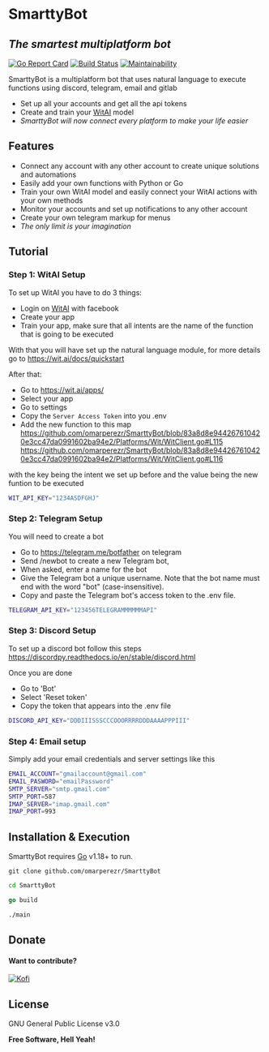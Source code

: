 # SmarttyBot
## _The smartest multiplatform bot_

[![Go Report Card](https://goreportcard.com/badge/github.com/omarperezr/SmarttyBot)](https://goreportcard.com/report/github.com/omarperezr/SmarttyBot) [![Build Status](https://app.travis-ci.com/omarperezr/SmarttyBot.svg?branch=main)](https://app.travis-ci.com/omarperezr/SmarttyBot) [![Maintainability](https://api.codeclimate.com/v1/badges/5bdbd92a6997070a88e4/maintainability)](https://codeclimate.com/github/omarperezr/SmarttyBot/maintainability)

SmarttyBot is a multiplatform bot that uses natural language to execute functions using discord, telegram, email and gitlab 

- Set up all your accounts and get all the api tokens
- Create and train your [WitAI] model
- _SmarttyBot will now connect every platform to make your life easier_

## Features
- Connect any account with any other account to create unique solutions and automations
- Easily add your own functions with Python or Go
- Train your own WitAI model and easily connect your WitAI actions with your own methods
- Monitor your accounts and set up notifications to any other account
- Create your own telegram markup for menus
- _The only limit is your imagination_

## Tutorial

### Step 1: WitAI Setup
To set up WitAI you have to do 3 things:
- Login on [WitAI] with facebook
- Create your app
- Train your app, make sure that all intents are the name of the function that is going to be executed

With that you will have set up the natural language module, for more details go to https://wit.ai/docs/quickstart

After that:
- Go to https://wit.ai/apps/
- Select your app
- Go to settings
- Copy the `Server Access Token` into you .env
- Add the new function to this map 
https://github.com/omarperezr/SmarttyBot/blob/83a8d8e944267610420e3cc47da0991602ba94e2/Platforms/Wit/WitClient.go#L115
https://github.com/omarperezr/SmarttyBot/blob/83a8d8e944267610420e3cc47da0991602ba94e2/Platforms/Wit/WitClient.go#L116

with the key being the intent we set up before and the value being the new funtion to be executed
```sh
WIT_API_KEY="1234ASDFGHJ"
```

### Step 2: Telegram Setup
You will need to create a bot
- Go to https://telegram.me/botfather on telegram
- Send /newbot to create a new Telegram bot, 
- When asked, enter a name for the bot
- Give the Telegram bot a unique username. Note that the bot name must end with the word "bot" (case-insensitive).
- Copy and paste the Telegram bot's access token to the .env file.

```sh
TELEGRAM_API_KEY="123456TELEGRAMMMMMMAPI"
```
### Step 3: Discord Setup
To set up a discord bot follow this steps https://discordpy.readthedocs.io/en/stable/discord.html

Once you are done
- Go to 'Bot' 
- Select 'Reset token' 
- Copy the token that appears into the .env file
```sh
DISCORD_API_KEY="DDDIIISSSCCCOOORRRRDDDAAAAPPPIII"
```

### Step 4: Email setup
Simply add your email credentials and server settings like this
```sh
EMAIL_ACCOUNT="gmailaccount@gmail.com"
EMAIL_PASWORD="emailPassword"
SMTP_SERVER="smtp.gmail.com"
SMTP_PORT=587
IMAP_SERVER="imap.gmail.com"
IMAP_PORT=993
```

## Installation & Execution
SmarttyBot requires [Go] v1.18+ to run.

```git
git clone github.com/omarperezr/SmarttyBot
```

```sh
cd SmarttyBot
```

```go
go build
```

```sh
./main
```

## Donate
#### Want to contribute?
[![Kofi](https://az743702.vo.msecnd.net/cdn/kofi3.png?v=0)](https://ko-fi.com/omarperezr)

## License

GNU General Public License v3.0

**Free Software, Hell Yeah!**

[//]: # (Links used)

   [Go]: <https://go.dev/>
   [WitAI]: <https://wit.ai/>
